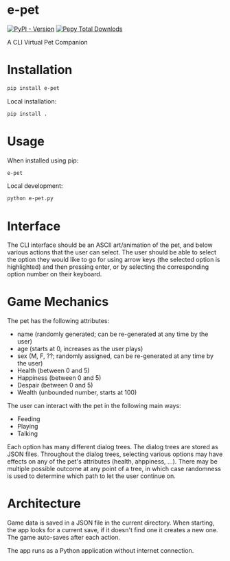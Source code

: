 # e-pet

[![PyPI - Version](https://img.shields.io/pypi/v/e-pet?label=Latest%20Version&link=https%3A%2F%2Fpypi.org%2Fproject%2FPassioGo%2F)](https://pypi.org/project/e-pet/) [![Pepy Total Downlods](https://img.shields.io/pepy/dt/e-pet)](https://www.pepy.tech/projects/e-pet)

A CLI Virtual Pet Companion

# Installation

```sh
pip install e-pet
```

Local installation:
```sh
pip install .
```

# Usage

When installed using pip:
```sh
e-pet
```

Local development:
```sh
python e-pet.py
```

# Interface

The CLI interface should be an ASCII art/animation of the pet, and below various actions that the user can select. The user should be able to select the option they would like to go for using arrow keys (the selected option is highlighted) and then pressing enter, or by selecting the corresponding option number on their keyboard.


# Game Mechanics

The pet has the following attributes:
- name (randomly generated; can be re-generated at any time by the user)
- age (starts at 0, increases as the user plays)
- sex (M, F, ??; randomly assigned, can be re-generated at any time by the user)
- Health (between 0 and 5)
- Happiness (between 0 and 5)
- Despair (between 0 and 5)
- Wealth (unbounded number, starts at 100)

The user can interact with the pet in the following main ways:
- Feeding
- Playing
- Talking

Each option has many different dialog trees. The dialog trees are stored as JSON files. Throughout the dialog trees, selecting various options may have effects on any of the pet's attributes (health, ahppiness, ...). There may be multiple possible outcome at any point of a tree, in which case randomness is used to determine which path to let the user continue on.


# Architecture

Game data is saved in a JSON file in the current directory. When starting, the app looks for a current save, if it doesn't find one it creates a new one. The game auto-saves after each action.

The app runs as a Python application without internet connection.